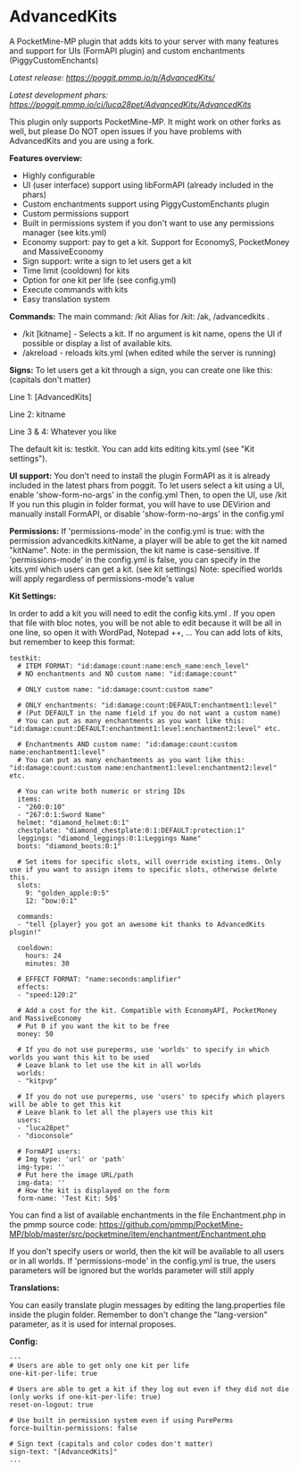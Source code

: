 AdvancedKits
============

A PocketMine-MP plugin that adds kits to your server with many features and support for UIs (FormAPI plugin) and custom enchantments (PiggyCustomEnchants)

*Latest release: https://poggit.pmmp.io/p/AdvancedKits/*

*Latest development phars: https://poggit.pmmp.io/ci/luca28pet/AdvancedKits/AdvancedKits*

This plugin only supports PocketMine-MP. It might work on other forks as well, but please Do NOT open issues if you have problems with AdvancedKits and you are using a fork.

**Features overview:**

- Highly configurable
- UI (user interface) support using libFormAPI (already included in the phars)
- Custom enchantments support using PiggyCustomEnchants plugin
- Custom permissions support
- Built in permissions system if you don't want to use any permissions manager (see kits.yml)
- Economy support: pay to get a kit. Support for EconomyS, PocketMoney and MassiveEconomy
- Sign support: write a sign to let users get a kit
- Time limit (cooldown) for kits
- Option for one kit per life (see config.yml)
- Execute commands with kits
- Easy translation system

**Commands:**
The main command: /kit
Alias for /kit: /ak, /advancedkits .

- /kit [kitname] - Selects a kit. If no argument is kit name, opens the UI if possible or display a list of available kits.
- /akreload - reloads kits.yml (when edited while the server is running)



**Signs:**
To let users get a kit through a sign, you can create one like this: (capitals don't matter)

Line 1: [AdvancedKits]

Line 2: kitname

Line 3 & 4: Whatever you like


The default kit is: testkit.
You can add kits editing kits.yml (see "Kit settings").

**UI support:**
You don't need to install the plugin FormAPI as it is already included in the latest phars from poggit.
To let users select a kit using a UI, enable 'show-form-no-args' in the config.yml
Then, to open the UI, use /kit
If you run this plugin in folder format, you will have to use DEVirion and manually install FormAPI, or disable 'show-form-no-args' in the config.yml

**Permissions:**
If 'permissions-mode' in the config.yml is true: with the permission advancedkits.kitName, a player will be able to get the kit named "kitName".
Note: in the permission, the kit name is case-sensitive.
If 'permissions-mode' in the config.yml is false, you can specify in the kits.yml which users can get a kit. (see kit settings)
Note: specified worlds will apply regardless of permissions-mode's value

**Kit Settings:**

In order to add a kit you will need to edit the config kits.yml .
If you open that file with bloc notes, you will be not able to edit because it will be all in one line, so open it with WordPad, Notepad ++, ...
You can add lots of kits, but remember to keep this format:

```
testkit:
  # ITEM FORMAT: "id:damage:count:name:ench_name:ench_level"
  # NO enchantments and NO custom name: "id:damage:count"

  # ONLY custom name: "id:damage:count:custom name"

  # ONLY enchantments: "id:damage:count:DEFAULT:enchantment1:level"
  # (Put DEFAULT in the name field if you do not want a custom name)
  # You can put as many enchantments as you want like this: "id:damage:count:DEFAULT:enchantment1:level:enchantment2:level" etc.

  # Enchantments AND custom name: "id:damage:count:custom name:enchantment1:level"
  # You can put as many enchantments as you want like this: "id:damage:count:custom name:enchantment1:level:enchantment2:level" etc.

  # You can write both numeric or string IDs
  items:
  - "260:0:10"
  - "267:0:1:Sword Name"
  helmet: "diamond_helmet:0:1"
  chestplate: "diamond_chestplate:0:1:DEFAULT:protection:1"
  leggings: "diamond_leggings:0:1:Leggings Name"
  boots: "diamond_boots:0:1"

  # Set items for specific slots, will override existing items. Only use if you want to assign items to specific slots, otherwise delete this.
  slots:
    9: "golden_apple:0:5"
    12: "bow:0:1"

  commands:
  - "tell {player} you got an awesome kit thanks to AdvancedKits plugin!"

  cooldown:
    hours: 24
    minutes: 30

  # EFFECT FORMAT: "name:seconds:amplifier"
  effects:
  - "speed:120:2"

  # Add a cost for the kit. Compatible with EconomyAPI, PocketMoney and MassiveEconomy
  # Put 0 if you want the kit to be free
  money: 50

  # If you do not use pureperms, use 'worlds' to specify in which worlds you want this kit to be used
  # Leave blank to let use the kit in all worlds
  worlds:
  - "kitpvp"

  # If you do not use pureperms, use 'users' to specify which players will be able to get this kit
  # Leave blank to let all the players use this kit
  users:
  - "luca28pet"
  - "dioconsole"

  # FormAPI users:
  # Img type: 'url' or 'path'
  img-type: ''
  # Put here the image URL/path
  img-data: ''
  # How the kit is displayed on the form
  form-name: 'Test Kit: 50$'
```

You can find a list of available enchantments in the file Enchantment.php in the pmmp source code: https://github.com/pmmp/PocketMine-MP/blob/master/src/pocketmine/item/enchantment/Enchantment.php

If you don't specify users or world, then the kit will be available to all users or in all worlds.
If 'permissions-mode' in the config.yml is true, the users parameters will be ignored but the worlds parameter will still apply


**Translations:**

You can easily translate plugin messages by editing the lang.properties file inside the plugin folder. Remember to don't change the "lang-version" parameter, as it is used for internal proposes.

**Config:**
```
---
# Users are able to get only one kit per life
one-kit-per-life: true

# Users are able to get a kit if they log out even if they did not die (only works if one-kit-per-life: true)
reset-on-logout: true

# Use built in permission system even if using PurePerms
force-builtin-permissions: false

# Sign text (capitals and color codes don't matter)
sign-text: "[AdvancedKits]"
...
```
